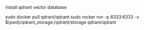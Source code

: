 install qdrant vector database

sudo docker pull qdrant/qdrant
sudo rocker run -p 6333:6333 -v $(pwd)/qdrant_storage:/qdrant/storage qdrant/qdrant
